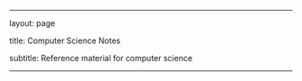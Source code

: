 ---

layout: page

title: Computer Science Notes

subtitle: Reference material for computer science

---